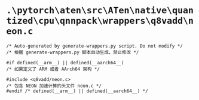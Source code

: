 # `.\pytorch\aten\src\ATen\native\quantized\cpu\qnnpack\wrappers\q8vadd\neon.c`

```
/* Auto-generated by generate-wrappers.py script. Do not modify */
/* 根据 generate-wrappers.py 脚本自动生成，禁止修改 */

#if defined(__arm__) || defined(__aarch64__)
/* 如果定义了 ARM 或者 AArch64 架构 */

#include <q8vadd/neon.c>
/* 包含 NEON 加速计算的头文件 neon.c */
#endif /* defined(__arm__) || defined(__aarch64__) */
```